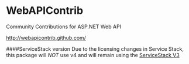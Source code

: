 WebAPIContrib
=============

Community Contributions for ASP.NET Web API

http://webapicontrib.github.com/

####ServiceStack version
Due to the licensing changes in Service Stack, this package will *NOT* use v4 and will remain using the [ServiceStack V3](https://github.com/ServiceStackV3/ServiceStackV3)
